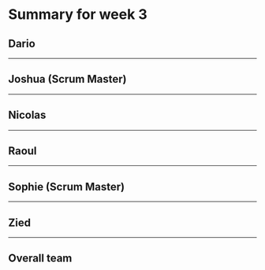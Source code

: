 # Summary for week 3

## Dario

---
## Joshua (Scrum Master)

---


## Nicolas


---



## Raoul


---



## Sophie (Scrum Master)


---



## Zied



---



## Overall team
